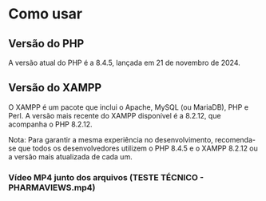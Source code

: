 # Como usar
## Versão do PHP
A versão atual do PHP é a 8.4.5, 
lançada em 21 de novembro de 2024. 

## Versão do XAMPP
O XAMPP é um pacote que inclui o Apache, MySQL (ou MariaDB), 
PHP e Perl. A versão mais recente do XAMPP disponível é a 8.2.12, que acompanha o PHP 8.2.12. 

Nota: Para garantir a mesma experiência no desenvolvimento, recomenda-se que todos os 
desenvolvedores utilizem o PHP 8.4.5 e o XAMPP 8.2.12 ou a versão mais atualizada de cada um.

### Vídeo MP4 junto dos arquivos (TESTE TÉCNICO - PHARMAVIEWS.mp4)
